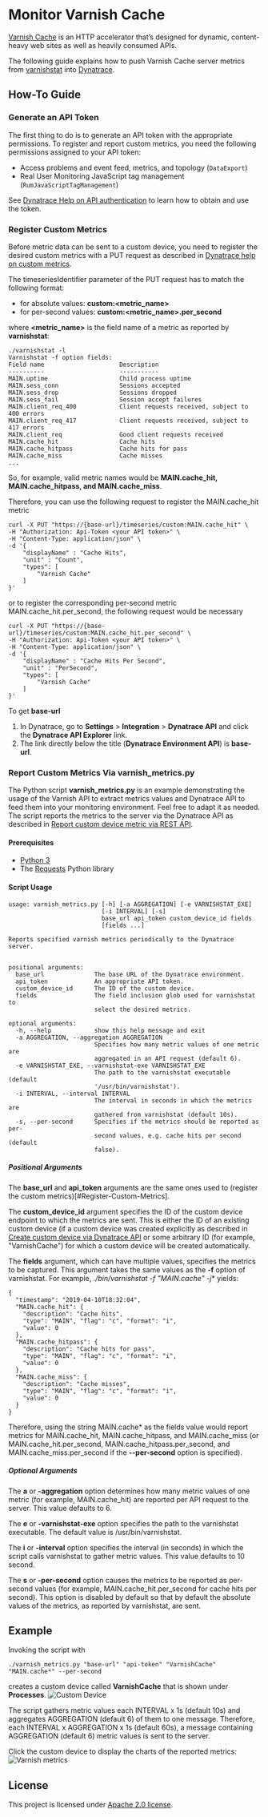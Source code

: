 # Monitor Varnish Cache 

[Varnish Cache](https://varnish-cache.org/) is an HTTP accelerator that’s designed for dynamic, content-heavy web sites as well as heavily consumed APIs. 

The following guide explains how to push Varnish Cache server metrics from [varnishstat]([varnishstat](https://varnish-cache.org/docs/trunk/reference/varnishstat.html):) into [Dynatrace](https://www.dynatrace.com).

## How-To Guide
### Generate an API Token
The first thing to do is to generate an API token with the appropriate permissions. To register and report custom metrics, you need the following permissions assigned to your API token:  
* Access problems and event feed, metrics, and topology (`DataExport`)  
* Real User Monitoring JavaScript tag management (`RumJavaScriptTagManagement`)  

See [Dynatrace Help on API authentication](https://www.dynatrace.com/support/help/extend-dynatrace/dynatrace-api/basics/dynatrace-api-authentication/) to learn how to obtain and use the token.

### Register Custom Metrics
Before metric data can be sent to a custom device, you need to register the desired custom metrics with a PUT request as described in [Dynatrace help on custom metrics](https://www.dynatrace.com/support/help/shortlink/api-custom-metrics).

The timeseriesIdentifier parameter of the PUT request has to match the following format:
* for absolute values: **custom:<metric_name>**
* for per-second values: **custom:<metric_name>.per_second**

where **<metric_name>** is the field name of a metric as reported by **varnishstat**:

``` 
./varnishstat -l
Varnishstat -f option fields:
Field name                     Description
----------                     -----------
MAIN.uptime                    Child process uptime
MAIN.sess_conn                 Sessions accepted
MAIN.sess_drop                 Sessions dropped
MAIN.sess_fail                 Session accept failures
MAIN.client_req_400            Client requests received, subject to 400 errors
MAIN.client_req_417            Client requests received, subject to 417 errors
MAIN.client_req                Good client requests received
MAIN.cache_hit                 Cache hits
MAIN.cache_hitpass             Cache hits for pass
MAIN.cache_miss                Cache misses
...
``` 
So, for example, valid metric names would be **MAIN.cache_hit, MAIN.cache_hitpass, and MAIN.cache_miss**.

Therefore, you can use the following request to register the MAIN.cache_hit metric
``` 
curl -X PUT "https://{base-url}/timeseries/custom:MAIN.cache_hit" \
-H "Authorization: Api-Token <your API token>" \
-H "Content-Type: application/json" \
-d '{
	"displayName" : "Cache Hits",
	"unit" : "Count",
	"types": [
		"Varnish Cache"
	]
}'
``` 
or to register the corresponding per-second metric MAIN.cache_hit.per_second, the following request would be necessary
``` 
curl -X PUT "https://{base-url}/timeseries/custom:MAIN.cache_hit.per_second" \
-H "Authorization: Api-Token <your API token>" \
-H "Content-Type: application/json" \
-d '{
	"displayName" : "Cache Hits Per Second",
	"unit" : "PerSecond",
	"types": [
		"Varnish Cache"
	]
}'
``` 
To get **base-url**  
1. In Dynatrace, go to **Settings** > **Integration** > **Dynatrace API** and click the **Dynatrace API Explorer** link.  
1. The link directly below the title (**Dynatrace Environment API**) is **base-url**.

### Report Custom Metrics Via varnish_metrics.py
The Python script **varnish_metrics.py** is an example demonstrating the usage of the Varnish API to extract metrics values and Dynatrace API to feed them into your monitoring environment. Feel free to adapt it as needed.
The script reports the metrics to the server via the Dynatrace API as described in [Report custom device metric via REST API](https://www.dynatrace.com/support/help/shortlink/api-custom-device-report-metric).

#### Prerequisites
* [Python 3](https://www.python.org/downloads/)
* The [Requests](http://docs.python-requests.org/en/latest/) Python library

#### Script Usage

``` 
usage: varnish_metrics.py [-h] [-a AGGREGATION] [-e VARNISHSTAT_EXE]
						  [-i INTERVAL] [-s]
						  base_url api_token custom_device_id fields
						  [fields ...]

Reports specified varnish metrics periodically to the Dynatrace server.


positional arguments:
  base_url              The base URL of the Dynatrace environment.
  api_token             An appropriate API token.
  custom_device_id      The ID of the custom device.
  fields                The field inclusion glob used for varnishstat to
						select the desired metrics.

optional arguments:
  -h, --help            show this help message and exit
  -a AGGREGATION, --aggregation AGGREGATION
						Specifies how many metric values of one metric are
						aggregated in an API request (default 6).
  -e VARNISHSTAT_EXE, --varnishstat-exe VARNISHSTAT_EXE
						The path to the varnishstat executable (default
						'/usr/bin/varnishstat').
  -i INTERVAL, --interval INTERVAL
						The interval in seconds in which the metrics are
						gathered from varnishstat (default 10s).
  -s, --per-second      Specifies if the metrics should be reported as per-
						second values, e.g. cache hits per second (default
						false).
``` 

##### Positional Arguments
The **base_url** and **api_token** arguments are the same ones used to (register the custom metrics)[#Register-Custom-Metrics].

The **custom_device_id** argument specifies the ID of the custom device endpoint to which the metrics are sent. This is either the ID of an existing custom device (if a custom device was created explicitly as described in [Create custom device via Dynatrace API](https://www.dynatrace.com/support/help/shortlink/api-custom-device-create) or some arbitrary ID (for example, "VarnishCache") for which a custom device will be created automatically.

The **fields** argument, which can have multiple values, specifies the metrics to be captured. This argument takes the same values as the **-f** option of varnishstat. For example, **./bin/varnishstat -f "MAIN.cache*" -j** yields:
``` 
{
  "timestamp": "2019-04-10T18:32:04",
  "MAIN.cache_hit": {
	"description": "Cache hits",
	"type": "MAIN", "flag": "c", "format": "i",
	"value": 0
  },
  "MAIN.cache_hitpass": {
	"description": "Cache hits for pass",
	"type": "MAIN", "flag": "c", "format": "i",
	"value": 0
  },
  "MAIN.cache_miss": {
	"description": "Cache misses",
	"type": "MAIN", "flag": "c", "format": "i",
	"value": 0
  }
}
``` 
Therefore, using the string MAIN.cache* as the fields value would report metrics for MAIN.cache_hit, MAIN.cache_hitpass, and MAIN.cache_miss (or MAIN.cache_hit.per_second, MAIN.cache_hitpass.per_second, and MAIN.cache_miss.per_second if the **--per-second** option is specified).

##### Optional Arguments
The **a** or **-aggregation** option determines how many metric values of one metric (for example, MAIN.cache_hit) are reported per API request to the server. This value defaults to 6.

The **e** or **-varnishstat-exe** option specifies the path to the varnishstat executable. The default value is /usr/bin/varnishstat.

The **i** or **-interval** option specifies the interval (in seconds) in which the script calls varnishstat to gather metric values. This value defaults to 10 second.

The **s** or **-per-second** option causes the metrics to be reported as per-second values (for example, MAIN.cache_hit.per_second for cache hits per second). This option is disabled by default so that by default the absolute values of the metrics, as reported by varnishstat, are sent.

## Example
Invoking the script with
``` 
./varnish_metrics.py "base-url" "api-token" "VarnishCache" "MAIN.cache*" --per-second
``` 
creates a custom device called **VarnishCache** that is shown under **Processes**. 
![Custom Device](custom_device.png)

The script gathers metric values each INTERVAL x 1s (default 10s) and aggregates AGGREGATION (default 6) of them to one message. Therefore, each INTERVAL x AGGREGATION x 1s (default 60s), a message containing AGGREGATION (default 6) metric values is sent to the server.

Click the custom device to display the charts of the reported metrics:
![Varnish metrics](VarnishMetrics.png)

## License
This project is licensed under [Apache 2.0 license](LICENSE).

